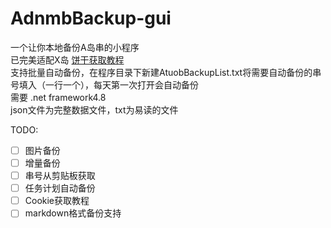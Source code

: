 # AdnmbBackup-gui
一个让你本地备份A岛串的小程序   
已完美适配X岛
[饼干获取教程](https://www.coldthunder11.com/index.php/2020/03/19/%e5%a6%82%e4%bd%95%e8%8e%b7%e5%8f%96a%e5%b2%9b%e7%9a%84%e9%a5%bc%e5%b9%b2/)   
支持批量自动备份，在程序目录下新建AtuobBackupList.txt将需要自动备份的串号填入（一行一个），每天第一次打开会自动备份   
需要 .net framework4.8   
json文件为完整数据文件，txt为易读的文件

TODO:

- [ ] 图片备份
- [ ] 增量备份
- [ ] 串号从剪贴板获取
- [ ] 任务计划自动备份
- [ ] Cookie获取教程
- [ ] markdown格式备份支持 
